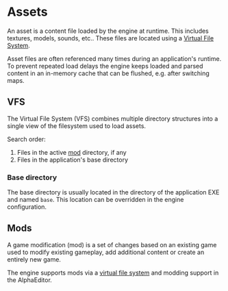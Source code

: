# Assets

An asset is a content file loaded by the engine at runtime. This includes textures, models, sounds, etc.. These files are located using a [Virtual File System](#vfs).

Asset files are often referenced many times during an application's runtime. To prevent repeated load delays the engine keeps loaded and parsed content in an in-memory cache that can be flushed, e.g. after switching maps.

## VFS

The Virtual File System (VFS) combines multiple directory structures into a single view of the filesystem used to load assets.

Search order:

1. Files in the active [mod](#mods) directory, if any
1. Files in the application's base directory

### Base directory

The base directory is usually located in the directory of the application EXE and named `base`. This location can be overridden in the engine configuration.

## Mods

A game modification (mod) is a set of changes based on an existing game used to modify existing gameplay, add additional content or create an entirely new game.

The engine supports mods via a [virtual file system](#vfs) and modding support in the AlphaEditor.
